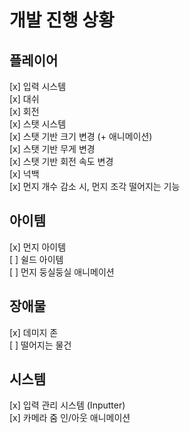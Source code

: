 # 개발 진행 상황

## 플레이어

[x] 입력 시스템  
[x] 대쉬  
[x] 회전  
[x] 스탯 시스템  
[x] 스탯 기반 크기 변경 (+ 애니메이션)  
[x] 스탯 기반 무게 변경  
[x] 스탯 기반 회전 속도 변경  
[x] 넉백  
[x] 먼지 개수 감소 시, 먼지 조각 떨어지는 기능

## 아이템

[x] 먼지 아이템  
[ ] 쉴드 아이템  
[ ] 먼지 둥실둥실 애니메이션

## 장애물

[x] 데미지 존  
[ ] 떨어지는 물건

## 시스템

[x] 입력 관리 시스템 (Inputter)  
[x] 카메라 줌 인/아웃 애니메이션
